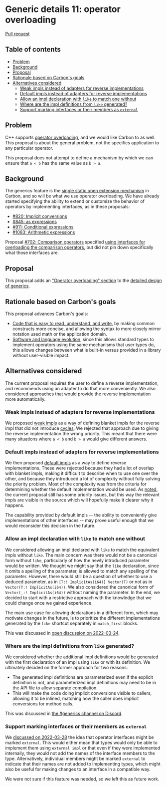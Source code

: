 # Generic details 11: operator overloading

<!--
Part of the Carbon Language project, under the Apache License v2.0 with LLVM
Exceptions. See /LICENSE for license information.
SPDX-License-Identifier: Apache-2.0 WITH LLVM-exception
-->

[Pull request](https://github.com/carbon-language/carbon-lang/pull/1144)

<!-- toc -->

## Table of contents

-   [Problem](#problem)
-   [Background](#background)
-   [Proposal](#proposal)
-   [Rationale based on Carbon's goals](#rationale-based-on-carbons-goals)
-   [Alternatives considered](#alternatives-considered)
    -   [Weak impls instead of adapters for reverse implementations](#weak-impls-instead-of-adapters-for-reverse-implementations)
    -   [Default impls instead of adapters for reverse implementations](#default-impls-instead-of-adapters-for-reverse-implementations)
    -   [Allow an impl declaration with `like` to match one without](#allow-an-impl-declaration-with-like-to-match-one-without)
    -   [Where are the impl definitions from `like` generated?](#where-are-the-impl-definitions-from-like-generated)
    -   [Support marking interfaces or their members as `external`](#support-marking-interfaces-or-their-members-as-external)

<!-- tocstop -->

## Problem

C++ supports
[operator overloading](https://en.wikipedia.org/wiki/Operator_overloading), and
we would like Carbon to as well. This proposal is about the general problem, not
the specifics application to any particular operator.

This proposal does not attempt to define a mechanism by which we can ensure that
`a < b` has the same value as `b > a`.

## Background

The generics feature is the
[single static open extension mechanism](/docs/project/principles/static_open_extension.md)
in Carbon, and so will be what we use operator overloading. We have already
started specifying the ability to extend or customize the behavior of operators
by implementing interfaces, as in these proposals:

-   [#820: Implicit conversions](https://github.com/carbon-language/carbon-lang/pull/820)
-   [#845: as expressions](https://github.com/carbon-language/carbon-lang/pull/845)
-   [#911: Conditional expressions](https://github.com/carbon-language/carbon-lang/pull/911)
-   [#1083: Arithmetic expressions](https://github.com/carbon-language/carbon-lang/pull/1083)

Proposal
[#702: Comparison operators](https://github.com/carbon-language/carbon-lang/pull/702)
specified
[using interfaces for overloading the comparison operators](p0702.md#overloading),
but did not pin down specifically what those interfaces are.

## Proposal

This proposal adds an
["Operator overloading" section](/docs/design/generics/details.md#operator-overloading)
to the [detailed design of generics](/docs/design/generics/details.md).

## Rationale based on Carbon's goals

This proposal advances Carbon's goals:

-   [Code that is easy to read, understand, and write](/docs/project/goals.md#code-that-is-easy-to-read-understand-and-write),
    by making common constructs more concise, and allowing the syntax to more
    closely mirror notation used math or the application domain.
-   [Software and language evolution](/docs/project/goals.md#software-and-language-evolution),
    since this allows standard types to implement operators using the same
    mechanisms that user types do, this allows changes between what is built-in
    versus provided in a library without user-visible impact.

## Alternatives considered

The current proposal requires the user to define a reverse implementation, and
recommends using an adapter to do that more conveniently. We also considered
approaches that would provide the reverse implementation more automatically.

### Weak impls instead of adapters for reverse implementations

We proposed
[weak impls](https://github.com/carbon-language/carbon-lang/pull/1027) as a way
of defining blanket impls for the reverse impl that did not introduce
[cycles](/docs/design/generics/details.md#acyclic-rule). We rejected that
approach due to giving the reverse implementation the wrong priority. This meant
that there were many situations where `a < b` and `b > a` would give different
answers.

### Default impls instead of adapters for reverse implementations

We then proposed
[default impls](https://github.com/carbon-language/carbon-lang/pull/1034) as a
way to define reverse implementations. These were rejected because they had a
lot of overlap with blanket impls, making it difficult to describe when to use
one over the other, and because they introduced a lot of complexity without
fully solving the priority problem. Most of the complexity was from the criteria
for determining whether the default implementation would be used. As
[noted](/docs/design/generics/details.md#binary-operators), the current proposal
still has some priority issues, but this way the relevant impls are visible in
the source which will hopefully make it clearer why it happens.

The capability provided by default impls -- the ability to conveniently give
implementations of other interfaces -- may prove useful enough that we would
reconsider this decision in the future.

### Allow an impl declaration with `like` to match one without

We considered allowing an impl declared with `like` to match the equivalent
impls without `like`. The main concern was there would not be a canonical form
without `like`, particularly of how the newly introduced parameter would be
written. We thought we might say that the `like` declaration, since it omits a
spelling of the parameter, is allowed to match any spelling of the parameter.
However, there would still be a question of whether to use a deduced parameter,
as in `[T:! ImplicitAs(i64)] Vector(T)` or not as in
`Vector(T:! ImplicitAs(i64))`. We also considered the canonical form of
`Vector(_:! ImplicitAs(i64))` without naming the parameter. In the end, we
decided to start with a restrictive approach with the knowledge that we could
change once we gained experience.

The main use case for allowing declarations in a different form, which may
motivate changes in the future, is to prioritize the different implementations
generated by the `like` shortcut separately in `match_first` blocks.

This was discussed in
[open discussion on 2022-03-24](https://docs.google.com/document/d/1UelNaT_j61G8rYp6qQZ-biRddTuGcxJtqXxrVbjB9rA/edit#).

### Where are the impl definitions from `like` generated?

We considered whether the additional impl definitions would be generated with
the first declaration of an impl using `like` or with its definition. We
ultimately decided on the former approach for two reasons:

-   The generated impl definitions are parameterized even if the explicit
    definition is not, and parameterized impl definitions may need to be in the
    API file to allow separate compilation.
-   This will make the code doing implicit conversions visible to callers,
    allowing it to be inlined, matching how the caller does implicit conversions
    for method calls.

This was discussed in
[the #generics channel on Discord](https://discord.com/channels/655572317891461132/941071822756143115/962059164014739526).

### Support marking interfaces or their members as `external`

We
[discussed on 2022-03-28](https://docs.google.com/document/d/1UelNaT_j61G8rYp6qQZ-biRddTuGcxJtqXxrVbjB9rA/edit#heading=h.sk06n1ggoa3o)
the idea that operator interfaces might be marked `external`. This would either
mean that types would only be able to implement them using `external impl` or
that even if they were implemented internally, they would not add the names of
the interface members to the type. Alternatively, individual members might be
marked `external` to indicate that their names are not added to implementing
types, which might also be useful for making changes to an interface in a
compatible way.

We were not sure if this feature was needed, so we left this as future work.
